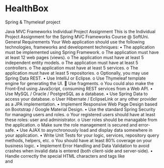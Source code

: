 # HealthBox
Spring &amp; Thymeleaf project

Java MVC Frameworks
Individual Project Assignment
This is the Individual Project Assignment for the Spring MVC Frameworks Course @ SoftUni.
General Requirements
Your Web application should use the following technologies, frameworks and development techniques:
•	The application must be implemented using Spring Framework.
o	The application must have at least 12 web pages (views).
o	The application must have at least 5 independent entity models.
o	The application must have at least 5 controllers.
o	The application must have at least 5 services.
o	The application must have at least 5 repositories.
o	Optionally, you may use Spring Data REST.
•	Use IntelliJ or Eclipse.
o	Use Thymeleaf template engine for generating the UI.
	Use fragments.
o	You could also make the Front-End using JavaScript, consuming REST services from a Web API.
•	Use MySQL / Oracle / PostgreSQL as a database.
•	Use Spring Data to access your database.
o	User Hibernate / EclipseLink or any other provider as a JPA implementation.
•	Implement Responsive Web Page Design based on Bootstrap / Google Material Design.
•	Use the standard Spring Security for managing users and roles.
o	Your registered users should have at least these roles: user and administrator.
o	User roles should be managable from the application.
o	Make sure the role management is secured and error-safe.
•	Use AJAX to asynchronously load and display data somewhere in your application.
•	Write Unit Tests for your logic, services, repository query methods, helpers, etc.
o	You should have at least 80% coverage on your business logic.
•	Implement Error Handling and Data Validation to avoid crashes when invalid data is entered (both client-side and server-side).
•	Handle correctly the special HTML characters and tags like <br /> and <script> (escape special characters).
•	Use at least 2 Interceptors.
•	Run asynchronous tasks for jobs that do not need to run sequential or for jobs in the background.
•	Schedule jobs that impact the whole application running e.g. once/twice a day.
•	Use ModelМapper or other mapping library.

